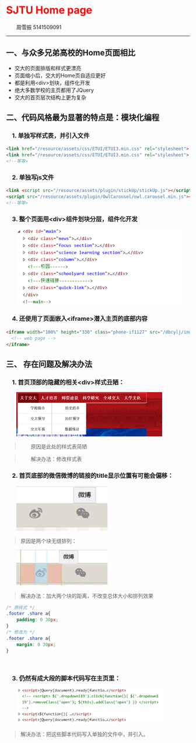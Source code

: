<h1 style="color:red"> SJTU Home page </h1>
&emsp;&emsp;周雪振 5141509091

---


## 一、与众多兄弟高校的Home页面相比
* 交大的页面排版和样式更漂亮
* 页面缩小后，交大的Home页自适应更好
* 都是利用\<div>划块，组件化开发
* 绝大多数学校的主页都用了JQuery
* 交大的首页层次结构上更为复杂

## 二、代码风格最为显著的特点是：模块化编程
### &emsp;1. 单独写样式表，并引入文件
```html
<link href="/resource/assets/css/ETUI/ETUI3.min.css" rel="stylesheet">
<link href="/resource/assets/css/ETUI/ETUI3.min.css" rel="stylesheet">
<!--等等>
```

### &emsp;2. 单独写js文件
```html
<link <script src="/resource/assets/plugin/stickUp/stickUp.js"></script>
<script src="/resource/assets/plugin/OwlCarousel/owl.carousel.min.js"></script>
<!--等等>
```

### &emsp;3. 整个页面用\<div>组件划块分层，组件化开发 
&emsp;&emsp;<img src="./img/div.png" style="width:450px"/>

### &emsp;4. 还使用了页面嵌入\<iframe>潜入主页的底部内容
```html
<iframe width="100%" height="330" class="phone-if1127" src="/dbcylj/index.html" border="0" frameborder="0" framespacing="0" marginwidth="0" marginheight="0" noresize="" scrolling="no" vspale="0">
  <!-- web page -->
</iframe>
```

## 三、 存在问题及解决办法
### &emsp;1. 首页顶部的隐藏的相关\<div>样式丑陋：
&emsp;&emsp;<img src="./img/arguly.png" style="width:400px"/> <br />
> &emsp;&emsp;原因是此处的样式表简陋<br />

> &emsp;&emsp;解决办法：修改样式表

### &emsp;2. 首页底部的微信微博的链接的title显示位置有可能会偏移：<br />
&emsp;&emsp;<img src="./img/titleError.png" style="width:250px"/> <br />
> 原因是两个块无缝排列：<br />

&emsp;&emsp;<img src="./img/titleErrorS.png" style="width:250px"/> <br />
> 解决办法：加大两个块的距离，不改变总体大小和排列效果
```css
/* 原样式 */
.footer .share a{
    padding: 0 30px;
}
/* 修改为 */
.footer .share a{
    margin: 0 30px;
}
```
<br />

### &emsp;3. 仍然有成大段的脚本代码写在主页里：
&emsp;&emsp;<img src="./img/script.png" style="width:400px"/> <br />
> 解决办法：把这些脚本代码写入单独的文件中，并引入。



